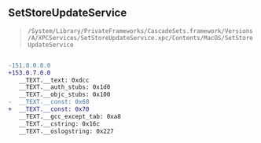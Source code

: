 ## SetStoreUpdateService

> `/System/Library/PrivateFrameworks/CascadeSets.framework/Versions/A/XPCServices/SetStoreUpdateService.xpc/Contents/MacOS/SetStoreUpdateService`

```diff

-151.0.0.0.0
+153.0.7.0.0
   __TEXT.__text: 0xdcc
   __TEXT.__auth_stubs: 0x1d0
   __TEXT.__objc_stubs: 0x100
-  __TEXT.__const: 0x68
+  __TEXT.__const: 0x70
   __TEXT.__gcc_except_tab: 0xa8
   __TEXT.__cstring: 0x16c
   __TEXT.__oslogstring: 0x227

```
